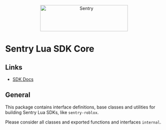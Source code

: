 <p align="center">
  <a href="https://sentry.io/?utm_source=github&utm_medium=logo" target="_blank">
    <img src="https://sentry-brand.storage.googleapis.com/sentry-wordmark-dark-280x84.png" alt="Sentry" width="280" height="84">
  </a>
</p>

# Sentry Lua SDK Core

## Links

- [SDK Docs](https://Neura-Studios.github.io/sentry-lua)

## General

This package contains interface definitions, base classes and utilities for building Sentry Lua SDKs, like
`sentry-roblox`.

Please consider all classes and exported functions and interfaces `internal`.
